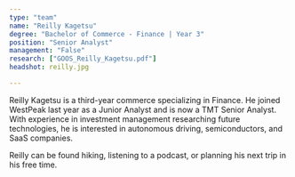 ```yaml
---
type: "team"
name: "Reilly Kagetsu"
degree: "Bachelor of Commerce - Finance | Year 3"
position: "Senior Analyst"
management: "False"
research: ["GOOS_Reilly_Kagetsu.pdf"]
headshot: reilly.jpg

---
```


Reilly Kagetsu is a third-year commerce specializing in Finance. He joined WestPeak last year as a Junior Analyst and is now a TMT Senior Analyst. With experience in investment management researching future technologies, he is interested in autonomous driving, semiconductors, and SaaS companies.

Reilly can be found hiking, listening to a podcast, or planning his next trip in his free time.
